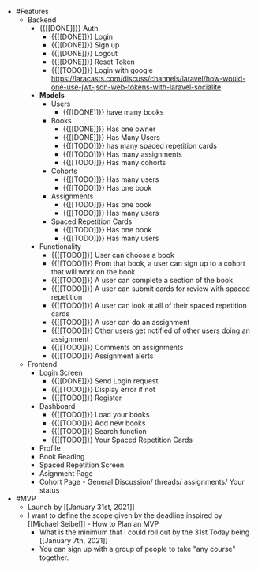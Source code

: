 - #Features
    - Backend
        - {{[[DONE]]}} Auth
            - {{[[DONE]]}} Login 
            - {{[[DONE]]}} Sign up
            - {{[[DONE]]}} Logout
            - {{[[DONE]]}} Reset Token
            - {{[[TODO]]}} Login with google https://laracasts.com/discuss/channels/laravel/how-would-one-use-jwt-json-web-tokens-with-laravel-socialite
        - **Models**
            - Users
                - {{[[DONE]]}} have many books
            - Books
                - {{[[DONE]]}} Has one owner
                - {{[[DONE]]}} Has Many Users
                - {{[[TODO]]}} has many spaced repetition cards
                - {{[[TODO]]}} Has many assignments
                - {{[[TODO]]}} Has many cohorts
            - Cohorts
                - {{[[TODO]]}} Has many users
                - {{[[TODO]]}} Has one book
            - Assignments
                - {{[[TODO]]}} Has one book
                - {{[[TODO]]}} Has many users
            - Spaced Repetition Cards
                - {{[[TODO]]}} Has one book
                - {{[[TODO]]}} Has many users
        - Functionality
            - {{[[TODO]]}} User can choose a book
            - {{[[TODO]]}} From that book, a user can sign up to a cohort that will work on the book
            - {{[[TODO]]}} A user can complete a section of the book
            - {{[[TODO]]}} A user can submit cards for review with spaced repetition
            - {{[[TODO]]}} A user can look at all of their spaced repetition cards
            - {{[[TODO]]}} A user can do an assignment 
            - {{[[TODO]]}} Other users get notified of other users doing an assignment
            - {{[[TODO]]}} Comments on assignments
            - {{[[TODO]]}} Assignment alerts
    - Frontend
        - Login Screen
            - {{[[DONE]]}} Send Login request
            - {{[[TODO]]}} Display error if not
            - {{[[TODO]]}} Register
        - Dashboard
            - {{[[TODO]]}} Load your books
            - {{[[TODO]]}} Add new books
            - {{[[TODO]]}} Search function
            - {{[[TODO]]}} Your Spaced Repetition Cards
        - Profile
        - Book Reading
        - Spaced Repetition Screen
        - Asignment Page
        - Cohort Page - General Discussion/ threads/ assignments/ Your status
- #MVP
    - Launch by [[January 31st, 2021]]
    - I want to define the scope given by the deadline inspired by [[Michael Seibel]] - How to Plan an MVP 
        - What is the minimum that I could roll out by the 31st Today being [[January 7th, 2021]]
        - You can sign up with a group of people to take "any course" together.
